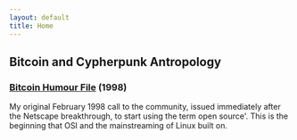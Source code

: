 ```yaml
---
layout: default
title: Home
---
```


## Bitcoin and Cypherpunk Antropology

### [Bitcoin Humour File](https://makgill.github.io/deryk/bitcoin/humour) (1998)

My original February 1998 call to the community, issued immediately after the Netscape breakthrough, to start using the term open source'. This is the beginning that OSI and the mainstreaming of Linux built on.



